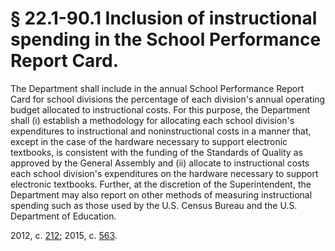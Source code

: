 # § 22.1-90.1 Inclusion of instructional spending in the School Performance Report Card.

<p>The Department shall include in the annual School Performance Report Card for school divisions the percentage of each division's annual operating budget allocated to instructional costs. For this purpose, the Department shall (i) establish a methodology for allocating each school division's expenditures to instructional and noninstructional costs in a manner that, except in the case of the hardware necessary to support electronic textbooks, is consistent with the funding of the Standards of Quality as approved by the General Assembly and (ii) allocate to instructional costs each school division's expenditures on the hardware necessary to support electronic textbooks. Further, at the discretion of the Superintendent, the Department may also report on other methods of measuring instructional spending such as those used by the U.S. Census Bureau and the U.S. Department of Education.</p><p>2012, c. <a href='http://lis.virginia.gov/cgi-bin/legp604.exe?121+ful+CHAP0212'>212</a>; 2015, c. <a href='http://lis.virginia.gov/cgi-bin/legp604.exe?151+ful+CHAP0563'>563</a>.</p>